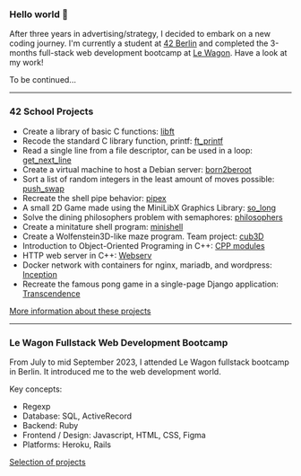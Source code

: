 ### Hello world 👋

<!--
**mdarbois/mdarbois** is a ✨ _special_ ✨ repository because its `README.md` (this file) appears on your GitHub profile.

Here are some ideas to get you started:

- 🔭 I’m currently working on ...
- 🌱 I’m currently learning ...
- 👯 I’m looking to collaborate on ...
- 🤔 I’m looking for help with ...
- 💬 Ask me about ...
- 📫 How to reach me: ...
- 😄 Pronouns: ...
- ⚡ Fun fact: ...
-->
After three years in advertising/strategy, I decided to embark on a new coding journey. I'm currently a student at [42 Berlin](https://42berlin.de) and completed the 3-months full-stack web development bootcamp at [Le Wagon](https://www.lewagon.com/berlin/web-development-course). Have a look at my work!

To be continued...

-----

### 42 School Projects

- Create a library of basic C functions: [libft](https://github.com/mdarbois/42/tree/main/0.0%20Libft)
- Recode the standard C library function, printf: [ft_printf](https://github.com/mdarbois/42/tree/main/1.0%20Ft_printf)
- Read a single line from a file descriptor, can be used in a loop: [get_next_line](https://github.com/mdarbois/42/tree/main/1.1%20Get_next_line)
- Create a virtual machine to host a Debian server: [born2beroot](https://github.com/mdarbois/42/tree/main/1.2%20Born2beroot)
- Sort a list of random integers in the least amount of moves possible: [push_swap](https://github.com/mdarbois/42/tree/main/2.0%20Push_swap)
- Recreate the shell pipe behavior: [pipex](https://github.com/mdarbois/42/tree/main/2.1%20Pipex)
- A small 2D Game made using the MiniLibX Graphics Library: [so_long](https://github.com/mdarbois/42/tree/main/2.2%20So_long)
- Solve the dining philosophers problem with semaphores: [philosophers](https://github.com/mdarbois/42/tree/main/3.0%20Philosophers)
- Create a minitature shell program: [minishell](https://github.com/mdarbois/42/tree/main/3.1%20Minishell)
- Create a Wolfenstein3D-like maze program. Team project: [cub3D](https://github.com/mdarbois/42/tree/main/4.1%20Cub3D)
- Introduction to Object-Oriented Programing in C++: [CPP modules](https://github.com/mdarbois/42/tree/main/4.0%20CPP%20Modules)
- HTTP web server in C++: [Webserv](https://github.com/mdarbois/42_webserv)
- Docker network with containers for nginx, mariadb, and wordpress: [Inception](https://github.com/mdarbois/42_Inception/tree/main)
- Recreate the famous pong game in a single-page Django application: [Transcendence](https://github.com/Linuswidmer/42_transcendence)
  
[More information about these projects](https://github.com/mdarbois/42)

-----

### Le Wagon Fullstack Web Development Bootcamp

From July to mid September 2023, I attended Le Wagon fullstack bootcamp in Berlin. It introduced me to the web development world.

Key concepts:
- Regexp
- Database: SQL, ActiveRecord
- Backend: Ruby
- Frontend / Design: Javascript, HTML, CSS, Figma
- Platforms: Heroku, Rails

[Selection of projects](https://github.com/mdarbois/LeWagon-fullstack)
